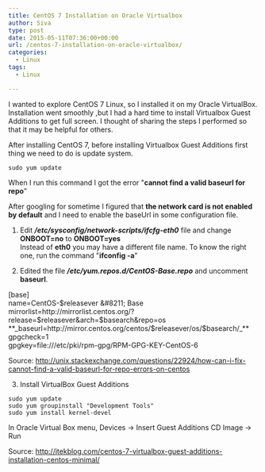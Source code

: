 ```yaml
---
title: CentOS 7 Installation on Oracle Virtualbox
author: Siva
type: post
date: 2015-05-11T07:36:00+00:00
url: /centos-7-installation-on-oracle-virtualbox/
categories:
  - Linux
tags:
  - Linux

---
```

I wanted to explore CentOS 7 Linux, so I installed it on my Oracle VirtualBox. Installation went smoothly ,but I had a hard time to install Virtualbox Guest Additions to get full screen. I thought of sharing the steps I performed so that it may be helpful for others.

After installing CentOS 7, before installing Virtualbox Guest Additions first thing we need to do is update system.  
 
`sudo yum update`

When I run this command I got the error "**cannot find a valid baseurl for repo**"

After googling for sometime I figured that **the network card is not enabled by default** and I need to enable the baseUrl in some configuration file.

1) Edit **_/etc/sysconfig/network-scripts/ifcfg-eth0_** file and change **ONBOOT=no** to **ONBOOT=yes**  
Instead of **eth0** you may have a different file name. To know the right one, run the command "**ifconfig -a**"

2) Edited the file **_/etc/yum.repos.d/CentOS-Base.repo_** and uncomment **baseurl**.

[base]  
name=CentOS-$releasever &#8211; Base  
mirrorlist=http://mirrorlist.centos.org/?release=$releasever&arch=$basearch&repo=os  
**_baseurl=http://mirror.centos.org/centos/$releasever/os/$basearch/_**  
gpgcheck=1  
gpgkey=file:///etc/pki/rpm-gpg/RPM-GPG-KEY-CentOS-6

Source: <http://unix.stackexchange.com/questions/22924/how-can-i-fix-cannot-find-a-valid-baseurl-for-repo-errors-on-centos>

3) Install VirtualBox Guest Additions
```
sudo yum update  
sudo yum groupinstall "Development Tools"  
sudo yum install kernel-devel  
```
  
In Oracle Virtual Box menu, Devices -> Insert Guest Additions CD Image -> Run  
 
Source: <http://itekblog.com/centos-7-virtualbox-guest-additions-installation-centos-minimal/>
